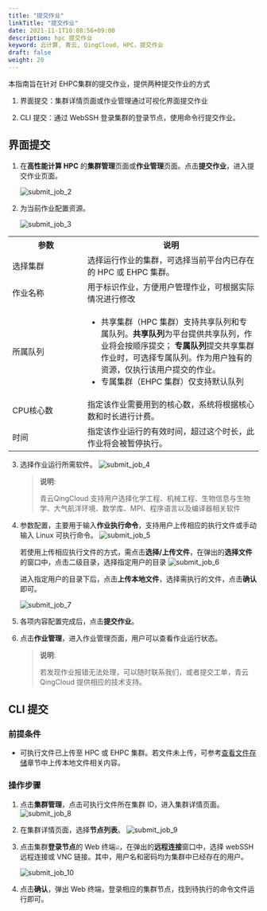 ```yaml
---
title: "提交作业"
linkTitle: "提交作业"
date: 2021-11-1T10:08:56+09:00
description: hpc 提交作业
keyword: 云计算, 青云, QingCloud, HPC，提交作业
draft: false
weight: 20
---
```


本指南旨在针对 EHPC集群的提交作业，提供两种提交作业的方式

1. 界面提交：集群详情页面或作业管理通过可视化界面提交作业

2. CLI 提交：通过 WebSSH 登录集群的登录节点，使用命令行提交作业。

## 界面提交

1. 在**高性能计算 HPC** 的**集群管理**页面或**作业管理**页面。点击**提交作业**，进入提交作业页面。

   ![submit_job_2](../../../_images/submit_job_2.png)

2. 为当前作业配置资源。

   ![submit_job_3](../../../_images/submit_job_3.png)

  <table>
  <tr>
    <th style="width:30%">参数</th>
    <th style="width:70%">说明</th>
  </tr>
  <tr>
    <td>选择集群</td>
    <td>选择运行作业的集群，可选择当前平台内已存在的 HPC 或 EHPC 集群。</td>
  </tr>
  <tr>
    <td>作业名称</td>
    <td>用于标识作业，方便用户管理作业，可根据实际情况进行修改</td>
  </tr>
  <tr>
    <td>所属队列</td>
    <td><ul><li>共享集群（HPC 集群）支持共享队列和专属队列。<b>共享队列</b>为平台提供共享队列，作业将会按顺序提交； <b>专属队列</b>提交共享集群作业时，可选择专属队列。作为用户独有的资源，仅执行该用户提交的作业。<li>专属集群（EHPC 集群）仅支持默认队列</li></ul> </td>
  </tr>
  <tr>
    <td>CPU核心数</td>
    <td>指定该作业需要用到的核心数，系统将根据核心数和时长进行计费。</td>
  </tr>
  <tr>
    <td>时间</td>
    <td>指定该作业运行的有效时间，超过这个时长，此作业将会被暂停执行。</td>
  </tr>
  </table>

3. 选择作业运行所需软件。
   ![submit_job_4](../../../_images/submit_job_4.png)
   > **说明**: 
   > 
   > 青云QingCloud 支持用户选择化学工程、机械工程、生物信息与生物学、大气航洋环境、数学库、MPI、程序语言以及编译器相关软件

4. 参数配置，主要用于输入**作业执行命令**，支持用户上传相应的执行文件或手动输入 Linux 可执行命令。
   ![submit_job_5](../../../_images/submit_job_5.png)
   
   若使用上传相应执行文件的方式，需点击**选择/上传文件**，在弹出的**选择文件**的窗口中，点击二级目录，选择指定用户的目录
   ![submit_job_6](../../../_images/submit_job_6.png)

   进入指定用户的目录下后，点击**上传本地文件**，选择需执行的文件，点击**确认**即可。

   ![submit_job_7](../../../_images/submit_job_7.png)

5. 各项内容配置完成后，点击**提交作业**。

6. 点击**作业管理**，进入作业管理页面，用户可以查看作业运行状态。
   >**说明**:
   >
   > 若发现作业报错无法处理，可以随时联系我们，或者提交工单，青云QingCloud 提供相应的技术支持。


##  CLI 提交

### 前提条件

- 可执行文件已上传至 HPC 或 EHPC 集群。若文件未上传，可参考[查看文件存储](/compute/hpc/manual/epfs/epfs_details)章节中上传本地文件相关内容。

### 操作步骤

1. 点击**集群管理**，点击可执行文件所在集群 ID，进入集群详情页面。
   ![submit_job_8](../../../_images/submit_job_8.png)

2. 在集群详情页面，选择**节点列表**。
   ![submit_job_9](../../../_images/submit_job_9.png)

3. 点击集群**登录节点**的 Web 终端<img src="../../../_images/web.png" style="zoom:50%;" />，在弹出的**远程连接**窗口中，选择 webSSH 远程连接或 VNC 链接。其中，用户名和密码均为集群中已经存在的用户。

   ![submit_job_10](../../../_images/submit_job_10.png)

4. 点击**确认**，弹出 Web 终端，登录相应的集群节点，找到待执行的命令文件运行即可。







